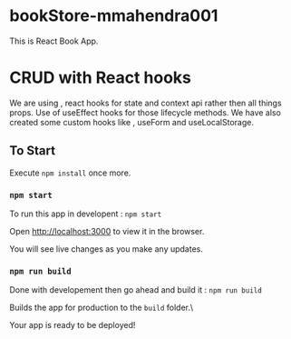 # bookStore-mmahendra001
This is React Book App.

# CRUD with React hooks
We are using , react hooks for state and context api rather then all things props.
Use of useEffect hooks for those lifecycle methods.
We have also created some custom hooks like , useForm and useLocalStorage.

## To Start
Execute `npm install` once more.

### `npm start`

To run this app in developent : `npm start`

Open [http://localhost:3000](http://localhost:3000) to view it in the browser.

You will see live changes as you make any updates.

### `npm run build`

Done with developement then go ahead and build it : `npm run build`

Builds the app for production to the `build` folder.\

Your app is ready to be deployed!

